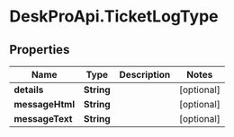 # DeskProApi.TicketLogType

## Properties
Name | Type | Description | Notes
------------ | ------------- | ------------- | -------------
**details** | **String** |  | [optional] 
**messageHtml** | **String** |  | [optional] 
**messageText** | **String** |  | [optional] 


